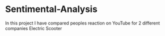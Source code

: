 # Sentimental-Analysis
In this  project I have compared peoples reaction on YouTube for 2 different companies Electric Scooter
